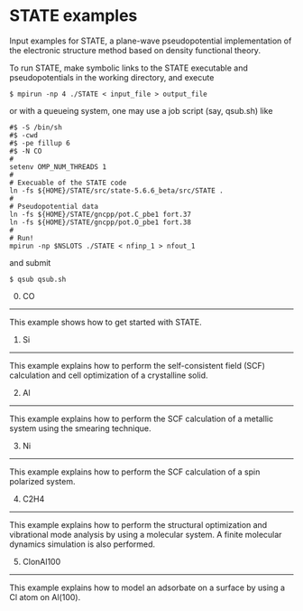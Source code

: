 STATE examples
==============

Input examples for STATE, a plane-wave pseudopotential implementation of
the electronic structure method based on density functional theory.

To run STATE, make symbolic links to the STATE executable and pseudopotentials in the working directory, and execute

    $ mpirun -np 4 ./STATE < input_file > output_file

or with a queueing system, one may use a job script (say, qsub.sh) like

    #$ -S /bin/sh
    #$ -cwd
    #$ -pe fillup 6
    #$ -N CO
    #
    setenv OMP_NUM_THREADS 1
    #
    # Execuable of the STATE code
    ln -fs ${HOME}/STATE/src/state-5.6.6_beta/src/STATE .
    #
    # Pseudopotential data
    ln -fs ${HOME}/STATE/gncpp/pot.C_pbe1 fort.37
    ln -fs ${HOME}/STATE/gncpp/pot.O_pbe1 fort.38
    # 
    # Run!
    mpirun -np $NSLOTS ./STATE < nfinp_1 > nfout_1

and submit

    $ qsub qsub.sh

0. CO
-----
This example shows how to get started with STATE.

1. Si
-----
This example explains how to perform the self-consistent field (SCF) calculation and cell optimization of a crystalline solid.

2. Al
-----
This example explains how to perform the SCF calculation of a metallic system using the smearing technique.

3. Ni
-----
This example explains how to perform the SCF calculation of a spin polarized system.

4. C2H4
-------
This example explains how to perform the structural optimization and vibrational mode analysis by using a molecular system.
A finite molecular dynamics simulation is also performed.

5. ClonAl100
------------
This example explains how to model an adsorbate on a surface by using a Cl atom on Al(100).
